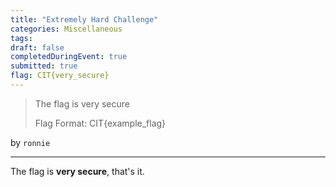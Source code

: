 ```yaml
---
title: "Extremely Hard Challenge"
categories: Miscellaneous
tags: 
draft: false
completedDuringEvent: true
submitted: true
flag: CIT{very_secure}
---
```

> The flag is very secure
>
> Flag Format: CIT{example_flag}

by `ronnie`

---

The flag is **very secure**, that's it.
